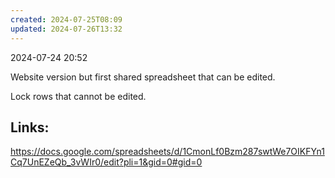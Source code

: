```yaml
---
created: 2024-07-25T08:09
updated: 2024-07-26T13:32
---
```

2024-07-24 20:52

Website version but first shared spreadsheet that can be edited.

Lock rows that cannot be edited. 
## Links:

https://docs.google.com/spreadsheets/d/1CmonLf0Bzm287swtWe7OIKFYn1Cq7UnEZeQb_3vWIr0/edit?pli=1&gid=0#gid=0

